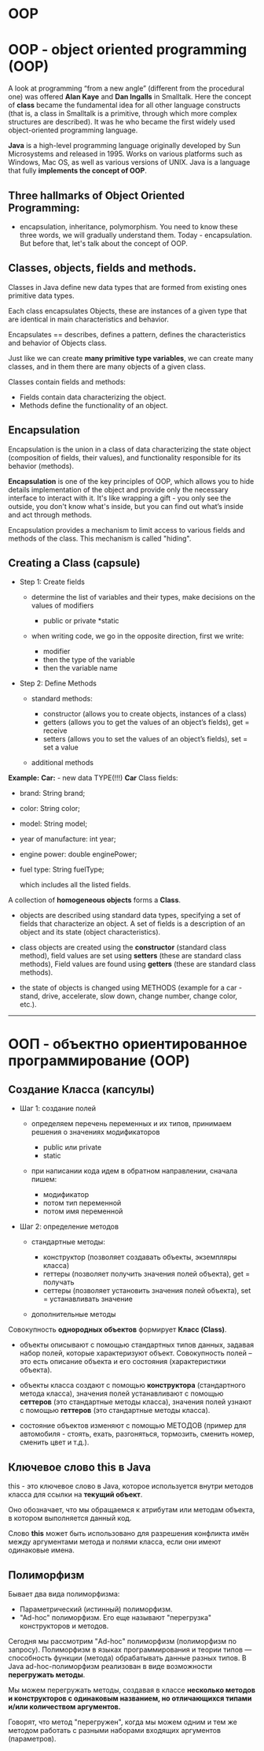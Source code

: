 # OOP
# OOP - object oriented programming (OOP)

A look at programming “from a new angle” (different from the procedural one) was offered
**Alan Kaye** and **Dan Ingalls** in Smalltalk. Here the concept of **class** became
the fundamental idea for all other language constructs
(that is, a class in Smalltalk is a primitive,
through which more complex structures are described).
It was he who became the first widely used object-oriented
programming language.

**Java** is a high-level programming language originally developed by
Sun Microsystems and released in 1995.
Works on various platforms such as Windows, Mac OS, as well as various versions of UNIX.
Java is a language that fully **implements the concept of OOP**.

## Three hallmarks of Object Oriented Programming:
- encapsulation, inheritance, polymorphism.
  You need to know these three words, we will gradually understand them.
  Today - encapsulation. But before that, let's talk about the concept of OOP.

## Classes, objects, fields and methods.

Classes in Java define new data types that are formed from existing ones
primitive data types.

Each class encapsulates Objects, these are instances of a given type that are identical in
main characteristics and behavior.

Encapsulates == describes, defines a pattern, defines the characteristics and behavior of Objects
class.

Just like we can create **many primitive type variables**,
we can create many classes, and in them there are many objects of a given class.

Classes contain fields and methods:
* Fields contain data characterizing the object.
* Methods define the functionality of an object.


## Encapsulation
Encapsulation is the union in a class of data characterizing the state
object (composition of fields, their values), and functionality responsible for its behavior (methods).

**Encapsulation** is one of the key principles of OOP, which allows you to hide details
implementation of the object and provide only the necessary interface to interact with it.
It's like wrapping a gift - you only see the outside, you don't know what's inside,
but you can find out what’s inside and act through methods.

Encapsulation provides a mechanism to limit access to
various fields and methods of the class. This mechanism is called "hiding".


## Creating a Class (capsule)
- Step 1: Create fields
    - determine the list of variables and their types, make decisions on the values of modifiers
        * public or private
          *static

    - when writing code, we go in the opposite direction, first we write:
        - modifier
        - then the type of the variable
        - then the variable name

- Step 2: Define Methods

    - standard methods:
        - constructor (allows you to create objects, instances of a class)
        - getters (allows you to get the values of an object’s fields), get = receive
        - setters (allows you to set the values of an object’s fields), set = set a value

    - additional methods


**Example:**
**Car:** - new data TYPE(!!!) **Car**
Class fields:

- brand: String brand;
- color: String color;
- model: String model;
- year of manufacture: int year;
- engine power: double enginePower;
- fuel type: String fuelType;

  which includes all the listed fields.

A collection of **homogeneous objects** forms a **Class**.

- objects are described using standard data types, specifying a set of fields that characterize
  an object. A set of fields is a description of an object and its state
  (object characteristics).

- class objects are created using the **constructor** (standard class method),
  field values are set using **setters** (these are standard class methods),
  Field values are found using **getters** (these are standard class methods).

- the state of objects is changed using METHODS (example for a car - stand, drive, accelerate,
  slow down, change number, change color, etc.).

__________________________________________________


# ООП - объектно ориентированное программирование (OOP)

## Создание Класса (капсулы)
- Шаг 1: создание полей
   - определяем перечень переменных и их типов, принимаем решения о значениях модификаторов
     * public или private
     * static
     
   - при написании кода идем в обратном направлении, сначала пишем:
      - модификатор
      - потом тип переменной
      - потом имя переменной

- Шаг 2: определение методов

   - стандартные методы:
      - конструктор (позволяет создавать объекты, экземпляры класса)
      - геттеры (позволяет получить значения полей объекта), get = получать
      - сеттеры (позволяет установить значения полей объекта), set = устанавливать значение

   - дополнительные методы

Совокупность **однородных объектов** формирует **Класс (Class)**.

- объекты описывают с помощью стандартных типов данных, задавая набор полей, которые характеризуют
объект. Совокупность полей – это есть описание объекта и его состояния 
(характеристики объекта).

- объекты класса создают с помощью **конструктора** (стандартного метода класса), 
значения полей устанавливают с помощью **сеттеров** (это стандартные методы класса),
значения полей узнают с помощью **геттеров** (это стандартные методы класса).

- состояние объектов изменяют с помощью МЕТОДОВ (пример для автомобиля - стоять, ехать, разгоняться,
  тормозить, сменить номер, сменить цвет и т.д.).

## Ключевое слово this в Java
this - это ключевое слово в Java, которое используется внутри методов класса для ссылки на 
**текущий объект**.

Оно обозначает, что мы обращаемся к атрибутам или методам объекта, в котором выполняется 
данный код.

Слово **this** может быть использовано для разрешения конфликта имён между аргументами метода и 
полями класса, если они имеют одинаковые имена.


## Полиморфизм

Бывает два вида полиморфизма:

- Параметрический (истинный) полиморфизм. 
- "Ad-hoc" полиморфизм. Его еще называют "перегрузка" конструкторов и методов.

Сегодня мы рассмотрим "Ad-hoc" полиморфизм (полиморфизм по запросу).
Полиморфизм в языках программирования и теории типов — способность функции (метода) обрабатывать 
данные разных типов.
В Java ad-hoc-полиморфизм реализован в виде возможности **перегружать методы**.

Мы можем перегружать методы, создавая в классе **несколько методов и конструкторов с 
одинаковым названием, но отличающихся типами и/или количеством аргументов.**

Говорят, что метод "перегружен", когда мы можем одним и тем же методом работать 
с разными наборами входящих аргументов (параметров).

